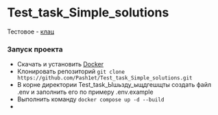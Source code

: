 # Test_task_Simple_solutions
Тестовое - [клац](https://docs.google.com/document/d/1X8yV7jAZWZWhy3NG3m_Yi8lW4Bfa6ZNGDx95pHkE_qc/edit#heading=h.qn8kbnfz56hc)

### Запуск проекта
- Скачать и установить [Docker](https://docs.docker.com/get-docker/)
- Клонировать репозиторий ```git clone https://github.com/Pash1et/Test_task_Simple_solutions.git```
- В корне директории Test_task_Ышьзду_ыщдгешщты создать файл .env и заполнить его по примеру .env.example
- Выполнить команду ```docker compose up -d --build```
- 
